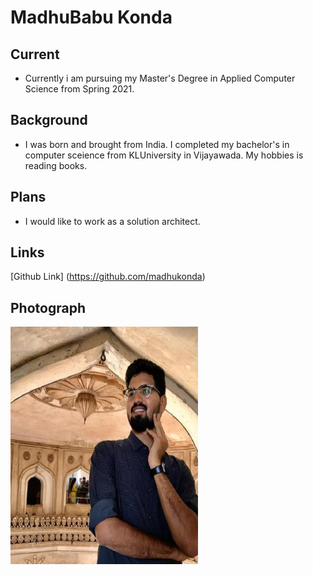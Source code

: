 

# MadhuBabu Konda

## Current
- Currently i am pursuing my Master's Degree in Applied Computer Science from Spring 2021.

## Background 
- I was born and brought from India. I completed my bachelor's in computer sceience from KLUniversity in Vijayawada. My hobbies is reading books.

## Plans
 - I would like to work as a solution architect.

## Links
[Github Link] (https://github.com/madhukonda)

## Photograph
<img src="/image/image.jpeg" width="300" height="380">
